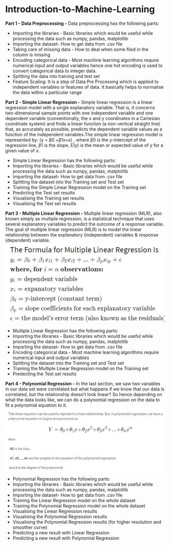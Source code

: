# Introduction-to-Machine-Learning
**Part 1 - Data Preprocessing -** 
Data preprocessing has the following parts: 
- Importing the libraries - Basic libraries which would be useful while processing the data such as numpy, pandas, matplotlib
- Importing the dataset- How to get data from .csv file
- Taking care of missing data - How to deal when some filed in the column is missing
- Encoding categorical data - Most machine learning algorithms require numerical input and output variables 
hence one hot encoding is used to convert categorical data to integer data.
- Splitting the data into training and test set
- Feature Scaling: It is a step of Data Pre Processing which is applied to independent variables or features of data. 
It basically helps to normalise the data within a particular range

**Part 2 - Simple Linear Regression -**
Simple linear regression is a linear regression model with a single explanatory variable. That is, it concerns two-dimensional sample points with one independent variable and one dependent variable (conventionally, the x and y coordinates in a Cartesian coordinate system) and finds a linear function (a non-vertical straight line) that, as accurately as possible, predicts the dependent variable values as a function of the independent variables.The simple linear regression model is represented by:
(y = β0 +β1x+ε) , where β0 is the y-intercept of the regression line, β1 is the slope, Ε(y) is the mean or expected value of y for a given value of x.
- Simple Linear Regression has the following parts:
- Importing the libraries - Basic libraries which would be useful while processing the data such as numpy, pandas, matplotlib
- Importing the dataset- How to get data from .csv file
- Splitting the dataset into the Training set and Test set
- Training the Simple Linear Regression model on the Training set
- Predicting the Test set results
- Visualising the Training set results
- Visualising the Test set results

**Part 3 - Multiple Linear Regression -**
Multiple linear regression (MLR), also known simply as multiple regression, is a statistical technique that uses several explanatory variables to predict the outcome of a response variable. The goal of multiple linear regression (MLR) is to model the linear relationship between the explanatory (independent) variables & response (dependent) variable.   
![MLR](https://github.com/yogeshiyer13/Introduction-to-Machine-Learning/blob/master/Part%203%20-%20Multiple%20Linear%20Regression/MLR.JPG)

- Multiple Linear Regression has the following parts:
- Importing the libraries - Basic libraries which would be useful while processing the data such as numpy, pandas, matplotlib
- Importing the dataset- How to get data from .csv file
- Encoding categorical data - Most machine learning algorithms require numerical input and output variables 
- Splitting the dataset into the Training set and Test set
- Training the Multiple Linear Regression model on the Training set
- Predecting the Test set results  

**Part 4 - Polynomial Regression -**
In the last section, we saw two variables in our data set were correlated but what happens if we know that our data is correlated, but the relationship doesn’t look linear? So hence depending on what the data looks like, we can do a polynomial regression on the data to fit a polynomial equation to it.  
![PR](https://github.com/yogeshiyer13/Introduction-to-Machine-Learning/blob/master/Part%204%20-%20Polynomial%20Regression/PR.JPG)

- Polynomial Regression has the following parts:
- Importing the libraries - Basic libraries which would be useful while processing the data such as numpy, pandas, matplotlib
- Importing the dataset- How to get data from .csv file
- Training the Linear Regression model on the whole dataset 
- Training the Polynomial Regression model on the whole dataset
- Visualising the Linear Regression results
- Visualising the Polynomial Regression results
- Visualising the Polynomial Regression results (for higher resolution and smoother curve)
- Predicting a new result with Linear Regression
- Predicting a new result with Polynomial Regression
